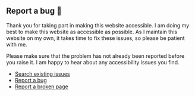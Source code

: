 ## Report a bug 🐛

Thank you for taking part in making this website accessible. I am doing my best to make this website as accessible as possible. As I maintain this website on my own, it takes time to fix these issues, so please be patient with me.

Please make sure that the problem has not already been reported before you raise it. I am happy to hear about any accessibility issues you find.

- [Search existing issues](https://github.com/YuriDevAT/accessibility-first/issues)
- [Report a bug](https://github.com/YuriDevAT/accessibility-first/issues/new?assignees=&labels=%F0%9F%9B%A0+goal%3A+fix&projects=&template=bug.yml)
- [Report a broken page](https://github.com/YuriDevAT/accessibility-first/issues/new?assignees=&labels=broken-page&projects=&template=broken_page.yml&title=Broken+page%3A+%5BPage+title%5D)
